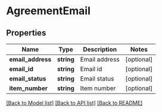# AgreementEmail

## Properties
Name | Type | Description | Notes
------------ | ------------- | ------------- | -------------
**email_address** | **string** | Email address | [optional] 
**email_id** | **string** | Email id | [optional] 
**email_status** | **string** | Email status | [optional] 
**item_number** | **string** | Item number | [optional] 

[[Back to Model list]](../README.md#documentation-for-models) [[Back to API list]](../README.md#documentation-for-api-endpoints) [[Back to README]](../README.md)


